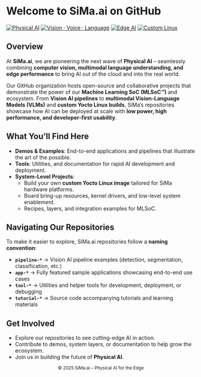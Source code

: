 # Welcome to SiMa.ai on GitHub

[![Physical AI](https://img.shields.io/badge/Physical%20AI-Edge%20to%20World-blueviolet?style=for-the-badge&logo=semanticscholar)]()
[![Vision · Voice · Language](https://img.shields.io/badge/Vision·Voice·Language-Multimodal%20Intelligence-orange?style=for-the-badge&logo=openai)]()
[![Edge AI](https://img.shields.io/badge/Edge%20AI-Low%20Power%20%7C%20High%20Performance-ff69b4?style=for-the-badge&logo=linux)]()
[![Custom Linux](https://img.shields.io/badge/Custom%20Linux-System%20Enablement-blue?style=for-the-badge&logo=linuxfoundation)]()


## Overview

At **SiMa.ai**, we are pioneering the next wave of **Physical AI** – seamlessly combining **computer vision, multimodal language understanding, and edge performance** to bring AI out of the cloud and into the real world.  

Our GitHub organization hosts open-source and collaborative projects that demonstrate the power of our **Machine Learning SoC (MLSoC™)** and ecosystem. From **Vision AI pipelines** to **multimodal Vision-Language Models (VLMs)** and **custom Yocto Linux builds**, SiMa’s repositories showcase how AI can be deployed at scale with **low power, high performance, and developer-first usability**.


## What You’ll Find Here

- **Demos & Examples**: End-to-end applications and pipelines that illustrate the art of the possible.  
- **Tools**: Utilities, and documentation for rapid AI development and deployment.  
- **System-Level Projects**:  
  - Build your own **custom Yocto Linux image** tailored for SiMa hardware platforms.  
  - Board bring-up resources, kernel drivers, and low-level system enablement.  
  - Recipes, layers, and integration examples for MLSoC.  


## Navigating Our Repositories

To make it easier to explore, SiMa.ai repositories follow a **naming convention**:

- **`pipeline-*`** → Vision AI pipeline examples (detection, segmentation, classification, etc.)  
- **`app-*`** → Fully featured sample applications showcasing end-to-end use cases  
- **`tool-*`** → Utilities and helper tools for development, deployment, or debugging  
- **`tutorial-*`** → Source code accompanying tutorials and learning materials  


## Get Involved

- Explore our repositories to see cutting-edge AI in action.  
- Contribute to demos, system layers, or documentation to help grow the ecosystem.  
- Join us in building the future of **Physical AI**.  


<p align="center">
  <sub>© 2025 SiMa.ai – Physical AI for the Edge</sub>
</p>
